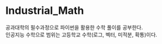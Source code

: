 # Industrial_Math
공과대학의 필수과정으로 <span>파이썬을 활용한</span> 수학 풀이를 공부한다.<br>
인공지능 수학으로 범위는 고등학교 수학(로그, 벡터, 미적분, 확통)이다.
